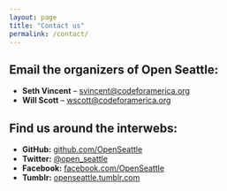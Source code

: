 ```yaml
---
layout: page
title: "Contact us"
permalink: /contact/
---
```


## Email the organizers of Open Seattle:
- **Seth Vincent** – svincent@codeforamerica.org
- **Will Scott** – wscott@codeforamerica.org


## Find us around the interwebs:
- **GitHub:** [github.com/OpenSeattle](https://github.com/openseattle)
- **Twitter:** <a href="http://twitter.com/open_seattle" target="_blank">@open_seattle</a>
- **Facebook:** <a href="https://www.facebook.com/OpenSeattle" target="_blank">facebook.com/OpenSeattle</a>
- **Tumblr:** <a href="http://openseattle.tumblr.com" target="_blank">openseattle.tumblr.com</a>
